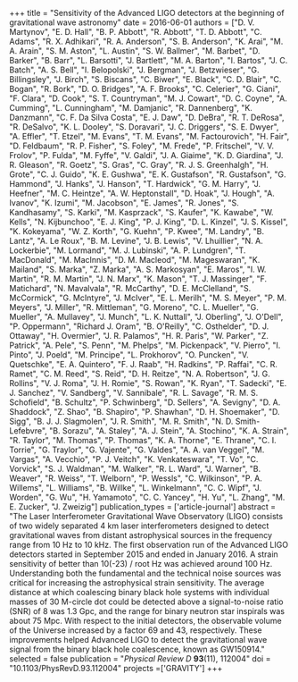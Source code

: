 +++
title = "Sensitivity of the Advanced LIGO detectors at the beginning of gravitational wave astronomy"
date = 2016-06-01
authors = ["D. V. Martynov", "E. D. Hall", "B. P. Abbott", "R. Abbott", "T. D. Abbott", "C. Adams", "R. X. Adhikari", "R. A. Anderson", "S. B. Anderson", "K. Arai", "M. A. Arain", "S. M. Aston", "L. Austin", "S. W. Ballmer", "M. Barbet", "D. Barker", "B. Barr", "L. Barsotti", "J. Bartlett", "M. A. Barton", "I. Bartos", "J. C. Batch", "A. S. Bell", "I. Belopolski", "J. Bergman", "J. Betzwieser", "G. Billingsley", "J. Birch", "S. Biscans", "C. Biwer", "E. Black", "C. D. Blair", "C. Bogan", "R. Bork", "D. O. Bridges", "A. F. Brooks", "C. Celerier", "G. Ciani", "F. Clara", "D. Cook", "S. T. Countryman", "M. J. Cowart", "D. C. Coyne", "A. Cumming", "L. Cunningham", "M. Damjanic", "R. Dannenberg", "K. Danzmann", "C. F. Da Silva Costa", "E. J. Daw", "D. DeBra", "R. T. DeRosa", "R. DeSalvo", "K. L. Dooley", "S. Doravari", "J. C. Driggers", "S. E. Dwyer", "A. Effler", "T. Etzel", "M. Evans", "T. M. Evans", "M. Factourovich", "H. Fair", "D. Feldbaum", "R. P. Fisher", "S. Foley", "M. Frede", "P. Fritschel", "V. V. Frolov", "P. Fulda", "M. Fyffe", "V. Galdi", "J. A. Giaime", "K. D. Giardina", "J. R. Gleason", "R. Goetz", "S. Gras", "C. Gray", "R. J. S. Greenhalgh", "H. Grote", "C. J. Guido", "K. E. Gushwa", "E. K. Gustafson", "R. Gustafson", "G. Hammond", "J. Hanks", "J. Hanson", "T. Hardwick", "G. M. Harry", "J. Heefner", "M. C. Heintze", "A. W. Heptonstall", "D. Hoak", "J. Hough", "A. Ivanov", "K. Izumi", "M. Jacobson", "E. James", "R. Jones", "S. Kandhasamy", "S. Karki", "M. Kasprzack", "S. Kaufer", "K. Kawabe", "W. Kells", "N. Kijbunchoo", "E. J. King", "P. J. King", "D. L. Kinzel", "J. S. Kissel", "K. Kokeyama", "W. Z. Korth", "G. Kuehn", "P. Kwee", "M. Landry", "B. Lantz", "A. Le Roux", "B. M. Levine", "J. B. Lewis", "V. Lhuillier", "N. A. Lockerbie", "M. Lormand", "M. J. Lubinski", "A. P. Lundgren", "T. MacDonald", "M. MacInnis", "D. M. Macleod", "M. Mageswaran", "K. Mailand", "S. Marka", "Z. Marka", "A. S. Markosyan", "E. Maros", "I. W. Martin", "R. M. Martin", "J. N. Marx", "K. Mason", "T. J. Massinger", "F. Matichard", "N. Mavalvala", "R. McCarthy", "D. E. McClelland", "S. McCormick", "G. McIntyre", "J. McIver", "E. L. Merilh", "M. S. Meyer", "P. M. Meyers", "J. Miller", "R. Mittleman", "G. Moreno", "C. L. Mueller", "G. Mueller", "A. Mullavey", "J. Munch", "L. K. Nuttall", "J. Oberling", "J. O'Dell", "P. Oppermann", "Richard J. Oram", "B. O'Reilly", "C. Osthelder", "D. J. Ottaway", "H. Overmier", "J. R. Palamos", "H. R. Paris", "W. Parker", "Z. Patrick", "A. Pele", "S. Penn", "M. Phelps", "M. Pickenpack", "V. Pierro", "I. Pinto", "J. Poeld", "M. Principe", "L. Prokhorov", "O. Puncken", "V. Quetschke", "E. A. Quintero", "F. J. Raab", "H. Radkins", "P. Raffai", "C. R. Ramet", "C. M. Reed", "S. Reid", "D. H. Reitze", "N. A. Robertson", "J. G. Rollins", "V. J. Roma", "J. H. Romie", "S. Rowan", "K. Ryan", "T. Sadecki", "E. J. Sanchez", "V. Sandberg", "V. Sannibale", "R. L. Savage", "R. M. S. Schofield", "B. Schultz", "P. Schwinberg", "D. Sellers", "A. Sevigny", "D. A. Shaddock", "Z. Shao", "B. Shapiro", "P. Shawhan", "D. H. Shoemaker", "D. Sigg", "B. J. J. Slagmolen", "J. R. Smith", "M. R. Smith", "N. D. Smith-Lefebvre", "B. Sorazu", "A. Staley", "A. J. Stein", "A. Stochino", "K. A. Strain", "R. Taylor", "M. Thomas", "P. Thomas", "K. A. Thorne", "E. Thrane", "C. I. Torrie", "G. Traylor", "G. Vajente", "G. Valdes", "A. A. van Veggel", "M. Vargas", "A. Vecchio", "P. J. Veitch", "K. Venkateswara", "T. Vo", "C. Vorvick", "S. J. Waldman", "M. Walker", "R. L. Ward", "J. Warner", "B. Weaver", "R. Weiss", "T. Welborn", "P. Wessls", "C. Wilkinson", "P. A. Willems", "L. Williams", "B. Willke", "L. Winkelmann", "C. C. Wipf", "J. Worden", "G. Wu", "H. Yamamoto", "C. C. Yancey", "H. Yu", "L. Zhang", "M. E. Zucker", "J. Zweizig"]
publication_types = ['article-journal']
abstract = "The Laser Interferometer Gravitational Wave Observatory (LIGO) consists of two widely separated 4 km laser interferometers designed to detect gravitational waves from distant astrophysical sources in the frequency range from 10 Hz to 10 kHz. The first observation run of the Advanced LIGO detectors started in September 2015 and ended in January 2016. A strain sensitivity of better than 10(-23) / root Hz was achieved around 100 Hz. Understanding both the fundamental and the technical noise sources was critical for increasing the astrophysical strain sensitivity. The average distance at which coalescing binary black hole systems with individual masses of 30 M-circle dot could be detected above a signal-to-noise ratio (SNR) of 8 was 1.3 Gpc, and the range for binary neutron star inspirals was about 75 Mpc. With respect to the initial detectors, the observable volume of the Universe increased by a factor 69 and 43, respectively. These improvements helped Advanced LIGO to detect the gravitational wave signal from the binary black hole coalescence, known as GW150914."
selected = false
publication = "*Physical Review D* **93**(11), 112004"
doi = "10.1103/PhysRevD.93.112004"
projects =['GRAVITY']
+++
